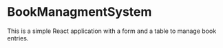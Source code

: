 # BookManagmentSystem
This is a simple React application with a form and a table to manage book entries.
